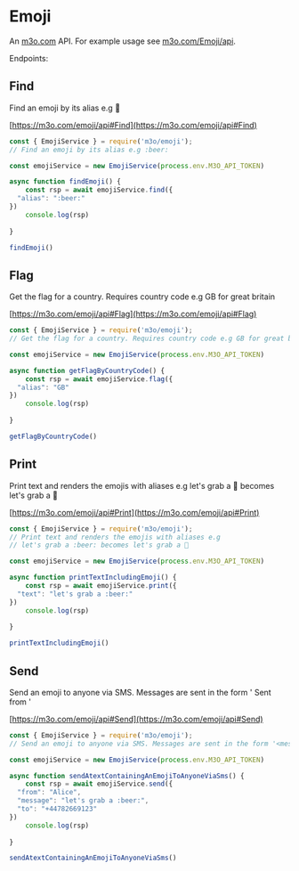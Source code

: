 # Emoji

An [m3o.com](https://m3o.com) API. For example usage see [m3o.com/Emoji/api](https://m3o.com/Emoji/api).

Endpoints:

## Find

Find an emoji by its alias e.g :beer:


[https://m3o.com/emoji/api#Find](https://m3o.com/emoji/api#Find)

```js
const { EmojiService } = require('m3o/emoji');
// Find an emoji by its alias e.g :beer:

const emojiService = new EmojiService(process.env.M3O_API_TOKEN)

async function findEmoji() {
	const rsp = await emojiService.find({
  "alias": ":beer:"
})
	console.log(rsp)
	
}

findEmoji()
```
## Flag

Get the flag for a country. Requires country code e.g GB for great britain


[https://m3o.com/emoji/api#Flag](https://m3o.com/emoji/api#Flag)

```js
const { EmojiService } = require('m3o/emoji');
// Get the flag for a country. Requires country code e.g GB for great britain

const emojiService = new EmojiService(process.env.M3O_API_TOKEN)

async function getFlagByCountryCode() {
	const rsp = await emojiService.flag({
  "alias": "GB"
})
	console.log(rsp)
	
}

getFlagByCountryCode()
```
## Print

Print text and renders the emojis with aliases e.g
let's grab a :beer: becomes let's grab a 🍺


[https://m3o.com/emoji/api#Print](https://m3o.com/emoji/api#Print)

```js
const { EmojiService } = require('m3o/emoji');
// Print text and renders the emojis with aliases e.g
// let's grab a :beer: becomes let's grab a 🍺

const emojiService = new EmojiService(process.env.M3O_API_TOKEN)

async function printTextIncludingEmoji() {
	const rsp = await emojiService.print({
  "text": "let's grab a :beer:"
})
	console.log(rsp)
	
}

printTextIncludingEmoji()
```
## Send

Send an emoji to anyone via SMS. Messages are sent in the form '<message> Sent from <from>'


[https://m3o.com/emoji/api#Send](https://m3o.com/emoji/api#Send)

```js
const { EmojiService } = require('m3o/emoji');
// Send an emoji to anyone via SMS. Messages are sent in the form '<message> Sent from <from>'

const emojiService = new EmojiService(process.env.M3O_API_TOKEN)

async function sendAtextContainingAnEmojiToAnyoneViaSms() {
	const rsp = await emojiService.send({
  "from": "Alice",
  "message": "let's grab a :beer:",
  "to": "+44782669123"
})
	console.log(rsp)
	
}

sendAtextContainingAnEmojiToAnyoneViaSms()
```
